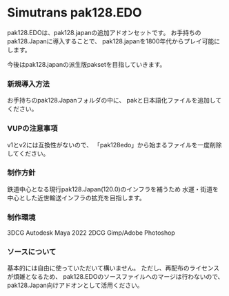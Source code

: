 # Simutrans pak128.EDO

pak128.EDOは、pak128.japanの追加アドオンセットです。
お手持ちのpak128.Japanに導入することで、
pak128.japanを1800年代からプレイ可能にします。

今後はpak128.japanの派生版paksetを目指していきます。

### 新規導入方法
お手持ちのpak128.Japanフォルダの中に、
pakと日本語化ファイルを追加してください。

### VUPの注意事項
v1とv2には互換性がないので、
「pak128edo」から始まるファイルを一度削除してください。

### 制作方針
鉄道中心となる現行pak128.Japan(120.0)のインフラを補うため
水運・街道を中心とした近世輸送インフラの拡充を目指します。

### 制作環境
3DCG Autodesk Maya 2022
2DCG Gimp/Adobe Photoshop

### ソースについて
基本的には自由に使っていただいて構いません。
ただし、再配布のライセンスが煩雑となるため、
pak128.EDOのソースファイルへのマージは行わないので、
pak128.Japan向けアドオンとして活用ください。


